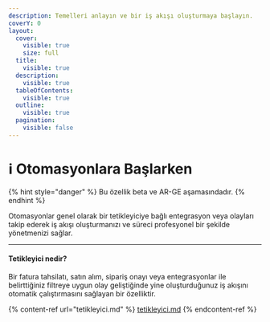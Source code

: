 ```yaml
---
description: Temelleri anlayın ve bir iş akışı oluşturmaya başlayın.
coverY: 0
layout:
  cover:
    visible: true
    size: full
  title:
    visible: true
  description:
    visible: true
  tableOfContents:
    visible: true
  outline:
    visible: true
  pagination:
    visible: false
---
```


# ℹ️ Otomasyonlara Başlarken

{% hint style="danger" %}
Bu özellik beta ve AR-GE aşamasındadır.
{% endhint %}

Otomasyonlar genel olarak bir tetikleyiciye bağlı entegrasyon veya olayları takip ederek iş akışı oluşturmanızı ve süreci profesyonel bir şekilde yönetmenizi sağlar.

***

#### Tetikleyici nedir?

Bir fatura tahsilatı, satın alım, sipariş onayı veya entegrasyonlar ile belirttiğiniz filtreye uygun olay geliştiğinde yine oluşturduğunuz iş akışını otomatik çalıştırmasını sağlayan bir özelliktir.

{% content-ref url="tetikleyici.md" %}
[tetikleyici.md](tetikleyici.md)
{% endcontent-ref %}

